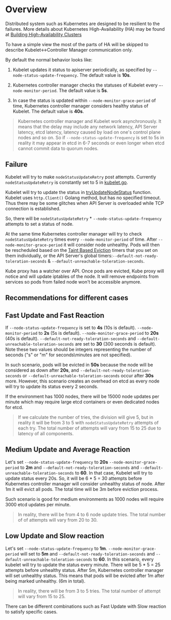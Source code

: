 # Overview

Distributed system such as Kubernetes are designed to be resilient to the
failures.  More details about Kubernetes High-Availability (HA) may be found at
[Building High-Availability Clusters](https://kubernetes.io/docs/setup/production-environment/tools/kubeadm/high-availability/)

To have a simple view the most of the parts of HA will be skipped to describe
Kubelet<->Controller Manager communication only.

By default the normal behavior looks like:

1. Kubelet updates it status to apiserver periodically, as specified by
   `--node-status-update-frequency`. The default value is **10s**.

2. Kubernetes controller manager checks the statuses of Kubelet every
   `–-node-monitor-period`. The default value is **5s**.

3. In case the status is updated within `--node-monitor-grace-period` of time,
   Kubernetes controller manager considers healthy status of Kubelet. The
   default value is **40s**.

> Kubernetes controller manager and Kubelet work asynchronously. It means that
> the delay may include any network latency, API Server latency, etcd latency,
> latency caused by load on one's control plane nodes and so on. So if
> `--node-status-update-frequency` is set to 5s in reality it may appear in
> etcd in 6-7 seconds or even longer when etcd cannot commit data to quorum
> nodes.

## Failure

Kubelet will try to make `nodeStatusUpdateRetry` post attempts. Currently
`nodeStatusUpdateRetry` is constantly set to 5 in
[kubelet.go](https://github.com/kubernetes/kubernetes/blob/release-1.5/pkg/kubelet/kubelet.go#L102).

Kubelet will try to update the status in
[tryUpdateNodeStatus](https://github.com/kubernetes/kubernetes/blob/release-1.5/pkg/kubelet/kubelet_node_status.go#L312)
function. Kubelet uses `http.Client()` Golang method, but has no specified
timeout. Thus there may be some glitches when API Server is overloaded while
TCP connection is established.

So, there will be `nodeStatusUpdateRetry` * `--node-status-update-frequency`
attempts to set a status of node.

At the same time Kubernetes controller manager will try to check
`nodeStatusUpdateRetry` times every `--node-monitor-period` of time. After
`--node-monitor-grace-period` it will consider node unhealthy.  Pods will then be rescheduled based on the
[Taint Based Eviction](https://kubernetes.io/docs/concepts/scheduling-eviction/taint-and-toleration/#taint-based-evictions)
timers that you set on them individually, or the API Server's global timers:`--default-not-ready-toleration-seconds` &
``--default-unreachable-toleration-seconds``.

Kube proxy has a watcher over API. Once pods are evicted, Kube proxy will
notice and will update iptables of the node. It will remove endpoints from
services so pods from failed node won't be accessible anymore.

## Recommendations for different cases

## Fast Update and Fast Reaction

If `--node-status-update-frequency` is set to **4s** (10s is default).
`--node-monitor-period` to **2s** (5s is default).
`--node-monitor-grace-period` to **20s** (40s is default).
`--default-not-ready-toleration-seconds` and ``--default-unreachable-toleration-seconds`` are set to **30**
(300 seconds is default).  Note these two values should be integers representing the number of seconds ("s" or "m" for
seconds\minutes are not specified).

In such scenario, pods will be evicted in **50s** because the node will be
considered as down after **20s**, and `--default-not-ready-toleration-seconds` or
``--default-unreachable-toleration-seconds`` occur after **30s** more.  However, this scenario creates an overhead on
etcd as every node will try to update its status every 2 seconds.

If the environment has 1000 nodes, there will be 15000 node updates per
minute which may require large etcd containers or even dedicated nodes for etcd.

> If we calculate the number of tries, the division will give 5, but in reality
> it will be from 3 to 5 with `nodeStatusUpdateRetry` attempts of each try. The
> total number of attempts will vary from 15 to 25 due to latency of all
> components.

## Medium Update and Average Reaction

Let's set `--node-status-update-frequency` to **20s**
`--node-monitor-grace-period` to **2m** and `--default-not-ready-toleration-seconds` and
``--default-unreachable-toleration-seconds`` to **60**.
In that case, Kubelet will try to update status every 20s. So, it will be 6 * 5
= 30 attempts before Kubernetes controller manager will consider unhealthy
status of node. After 1m it will evict all pods. The total time will be 3m
before eviction process.

Such scenario is good for medium environments as 1000 nodes will require 3000
etcd updates per minute.

> In reality, there will be from 4 to 6 node update tries. The total number of
> of attempts will vary from 20 to 30.

## Low Update and Slow reaction

Let's set `--node-status-update-frequency` to **1m**.
`--node-monitor-grace-period` will set to **5m** and `--default-not-ready-toleration-seconds` and
``--default-unreachable-toleration-seconds`` to **60**. In this scenario, every kubelet will try to update the status
every minute. There will be 5 * 5 = 25 attempts before unhealthy status. After 5m,
Kubernetes controller manager will set unhealthy status. This means that pods
will be evicted after 1m after being marked unhealthy. (6m in total).

> In reality, there will be from 3 to 5 tries. The total number of attempt will
> vary from 15 to 25.

There can be different combinations such as Fast Update with Slow reaction to
satisfy specific cases.
